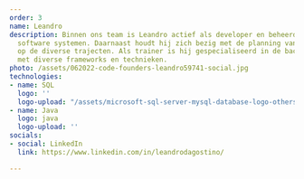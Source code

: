 ```yaml
---
order: 3
name: Leandro
description: Binnen ons team is Leandro actief als developer en beheerder van onze
  software systemen. Daarnaast houdt hij zich bezig met de planning van de docenten
  op de diverse trajecten. Als trainer is hij gespecialiseerd in de backend en werkt
  met diverse frameworks en technieken.
photo: /assets/062022-code-founders-leandro59741-social.jpg
technologies:
- name: SQL
  logo: ''
  logo-upload: "/assets/microsoft-sql-server-mysql-database-logo-others-small.png"
- name: Java
  logo: java
  logo-upload: ''
socials:
- social: LinkedIn
  link: https://www.linkedin.com/in/leandrodagostino/

---
```

